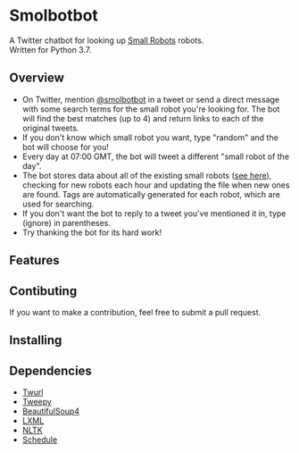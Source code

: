# Smolbotbot
A Twitter chatbot for looking up [Small Robots](https://twitter.com/smolrobots) robots.  
Written for Python 3.7.

## Overview
- On Twitter, mention [@smolbotbot](https://twitter.com/smolbotbot) in a tweet or send a direct message with some search terms for the small robot you're looking for. The bot will find the best matches (up to 4) and return links to each of the original tweets.
- If you don't know which small robot you want, type "random" and the bot will choose for you!
- Every day at 07:00 GMT, the bot will tweet a different "small robot of the day".
- The bot stores data about all of the existing small robots ([see here](https://github.com/Pantonshire/SmolBotBot/blob/master/data/robot-data.csv)), checking for new robots each hour and updating the file when new ones are found. Tags are automatically generated for each robot, which are used for searching.
- If you don't want the bot to reply to a tweet you've mentioned it in, type (ignore) in parentheses.
- Try thanking the bot for its hard work!

## Features

## Contibuting
If you want to make a contribution, feel free to submit a pull request.

## Installing

## Dependencies
- [Twurl](https://github.com/twitter/twurl)
- [Tweepy](https://github.com/tweepy/tweepy)
- [BeautifulSoup4](https://www.crummy.com/software/BeautifulSoup/)
- [LXML](https://github.com/lxml/lxml)
- [NLTK](http://www.nltk.org/)
- [Schedule](https://github.com/dbader/schedule)
